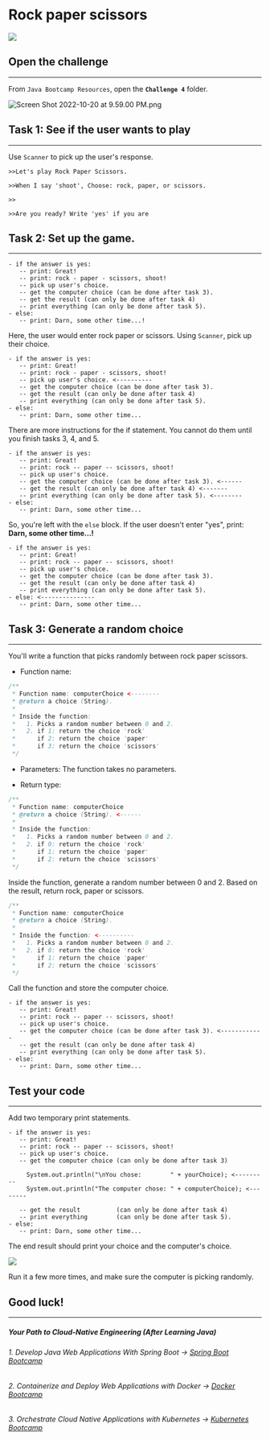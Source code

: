 # **Rock paper scissors**

![](https://img-c.udemycdn.com/redactor/raw/article_lecture/2025-01-04_03-04-28-72828fadc53aeb47032cc694bb0bf76e.gif)

## Open the challenge
------------------

From `Java Bootcamp Resources`, open the **`Challenge 4`** folder.

![Screen Shot 2022-10-20 at 9.59.00 PM.png](https://img-c.udemycdn.com/redactor/raw/article_lecture/2025-01-04_03-04-29-837ae6fb6f36e27de6854974f95ea98c.png)


## Task 1: See if the user wants to play
-------------------------------------

Use `Scanner` to pick up the user's response.

`>>Let's play Rock Paper Scissors.`

`>>When I say 'shoot', Choose: rock, paper, or scissors.`

`>>`

`>>Are you ready? Write 'yes' if you are`

## Task 2: Set up the game.
------------------------

```
- if the answer is yes:
   -- print: Great!
   -- print: rock - paper - scissors, shoot!
   -- pick up user's choice.
   -- get the computer choice (can be done after task 3).
   -- get the result (can only be done after task 4)
   -- print everything (can only be done after task 5).
- else:
   -- print: Darn, some other time...!
```

Here, the user would enter rock paper or scissors. Using `Scanner`, pick up their choice.

```
- if the answer is yes:
   -- print: Great!
   -- print: rock - paper - scissors, shoot!
   -- pick up user's choice. <----------
   -- get the computer choice (can be done after task 3).
   -- get the result (can only be done after task 4)
   -- print everything (can only be done after task 5).
- else:
   -- print: Darn, some other time...
```
There are more instructions for the if statement. You cannot do them until you finish tasks 3, 4, and 5.

```
- if the answer is yes:
   -- print: Great!
   -- print: rock -- paper -- scissors, shoot!
   -- pick up user's choice.
   -- get the computer choice (can be done after task 3). <------
   -- get the result (can only be done after task 4) <-------
   -- print everything (can only be done after task 5). <--------
- else:
   -- print: Darn, some other time...
```

So, you're left with the `else` block. If the user doesn't enter "yes", print: **Darn, some other time...!**

```
- if the answer is yes:
   -- print: Great!
   -- print: rock -- paper -- scissors, shoot!
   -- pick up user's choice.
   -- get the computer choice (can be done after task 3).
   -- get the result (can only be done after task 4)
   -- print everything (can only be done after task 5).
- else﻿: <---------------
   -- print: Darn, some other time...
```

## **Task 3: Generate a random choice**
------------------------------------

You'll write a function that picks randomly between rock paper scissors.

- Function name:

```java
/**
 * Function name: computerChoice <--------
 * @return a choice (String).
 *
 * Inside the function:
 *   1. Picks a random number between 0 and 2.
 *   2. if 1: return the choice 'rock'
 *      if 2: return the choice 'paper'
 *      if 3: return the choice 'scissors'
 */
```

- Parameters: The function takes no parameters.

- Return type:

```java
/**
 * Function name: computerChoice
 * @return a choice (String). <------
 *
 * Inside the function:
 *   1. Picks a random number between 0 and 2.
 *   2. if 0: return the choice 'rock'
 *      if 1: return the choice 'paper'
 *      if 2: return the choice 'scissors'
 */
```

Inside the function, generate a random number between 0 and 2. Based on the result, return rock, paper or scissors.

```java
/**
 * Function name: computerChoice
 * @return a choice (String).
 *
 * Inside the function: <----------
 *   1. Picks a random number between 0 and 2.
 *   2. if 0: return the choice 'rock'
 *      if 1: return the choice 'paper'
 *      if 2: return the choice 'scissors'
 */
```

Call the function and store the computer choice.

```
- if the answer is yes:
   -- print: Great!
   -- print: rock -- paper -- scissors, shoot!
   -- pick up user's choice.
   -- get the computer choice (can be done after task 3). <------------
   -- get the result (can only be done after task 4)
   -- print everything (can only be done after task 5).
- else:
   -- print: Darn, some other time...
```

## Test your code
--------------

Add two temporary print statements.

```
- if the answer is yes:
   -- print: Great!
   -- print: rock -- paper -- scissors, shoot!
   -- pick up user's choice.
   -- get the computer choice (can only be done after task 3﻿)

     System.out.println("\nYou chose:        " + yourChoice); <---------
     System.out.println("The computer chose: " + computerChoice); <--------

   -- get the result          (can only be done after task 4)
   -- print everything        (can only be done after task 5).
- else:
   -- print: Darn, some other time...
```

The end result should print your choice and the computer's choice.

![](https://img-c.udemycdn.com/redactor/raw/article_lecture/2025-01-04_03-04-29-798ea8c5cfe6765b1105de37149a34fe.gif)

Run it a few more times, and make sure the computer is picking randomly.

## Good luck!
----------
##### Your Path to Cloud-Native Engineering (After Learning Java)
###### 1. Develop Java Web Applications With Spring Boot → [Spring Boot Bootcamp](https://www.udemy.com/course/the-complete-spring-boot-development-bootcamp/?couponCode=SPRING_BOOTCAMP)
###### 2. Containerize and Deploy Web Applications with Docker → [Docker Bootcamp](https://www.udemy.com/course/docker-bootcamp-conquer-docker-with-real-world-projects/?couponCode=DOCKER_BOOTCAMP)
###### 3. Orchestrate Cloud Native Applications with Kubernetes → [Kubernetes Bootcamp](https://kubernetestraining.io/)